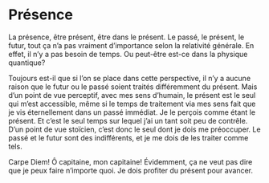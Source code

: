 <!-- SPDX-License-Identifier: CC-BY-SA-4.0 -->
# Présence

La présence, être présent, être dans le présent. Le passé, le présent, le futur, tout ça n’a pas vraiment d’importance selon la relativité générale. En effet, il n’y a pas besoin de temps. Ou peut-être est-ce dans la physique quantique?

Toujours est-il que si l’on se place dans cette perspective, il n’y a aucune raison que le futur ou le passé soient traités différemment du présent. Mais d’un point de vue perceptif, avec mes sens d’humain, le présent est le seul qui m’est accessible, même si le temps de traitement via mes sens fait que je vis éternellement dans un passé immédiat. Je le perçois comme étant le présent. Et c’est le seul temps sur lequel j’ai un tant soit peu de contrêle. D’un point de vue stoïcien, c’est donc le seul dont je dois me préoccuper. Le passé et le futur sont des indifférents, et je me dois de les traiter comme tels.

Carpe Diem! Ô capitaine, mon capitaine! Évidemment, ça ne veut pas dire que je peux faire n’importe quoi. Je dois profiter du présent pour avancer.
